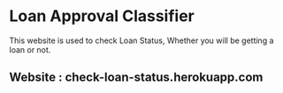 # Loan Approval Classifier

This website is used to check Loan Status, Whether you will be getting a loan or not.

## Website : check-loan-status.herokuapp.com
